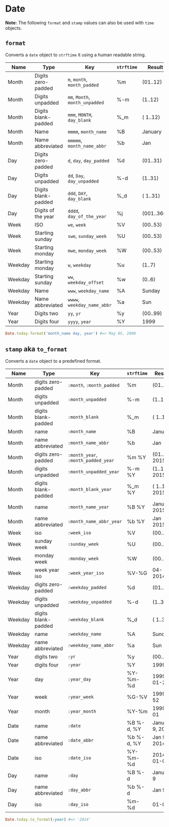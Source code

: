 # Date

**Note:** The following `format` and `stamp` values can also be used with `time` objects.

`format`
------
Converts a `date` object to `strftime` it using a human readable string.

| Name | Type | Key | `strftime` | Result |
| --- | --- | --- | --- | --- |
| Month | Digits zero-padded | `m`, `month`, `month_padded` | %m | (01..12) |
| Month | Digits unpadded | `mm`, `Month`, `month_unpadded` | %-m | (1..12) |
| Month | Digits blank-padded | `mmm`, `MONTH`, `day_blank` | %_m | ( 1..12) |
| Month | Name | `mmmm`, `month_name` | %B | January |
| Month | Name abbreviated | `mmmmm`, `month_name_abbr` | %b | Jan |
| Day | Digits zero-padded | `d`, `day`, `day_padded` | %d | (01..31) |
| Day | Digits unpadded | `dd`, `Day`, `day_unpadded` | %-d | (1..31) |
| Day | Digits blank-padded | `ddd`, `DAY`, `day_blank` | %_d | ( 1..31) |
| Day | Digits of the year | `dddd`, `day_of_the_year` | %j | (001..366) |
| Week | ISO | `we`, `week` | %V | (00..53) |
| Week | Starting sunday | `swe`, `sunday_week` | %U | (00..53) |
| Week | Starting monday | `mwe`, `monday_week` | %W | (00..53) |
| Weekday | Starting monday | `w`, `weekday` | %u | (1..7) |
| Weekday | Starting sunday | `ww`, `weekday_offset` | %w | (0..6) |
| Weekday | Name | `www`, `weekday_name` | %A | Sunday |
| Weekday | Name abbreviated | `wwww`, `weekday_name_abbr` | %a | Sun |
| Year | Digits two | `yy`, `yr` | %y | (00..99) |
| Year | Digits four | `yyyy`, `year` | %Y | 1999 |

```ruby
Date.today.format('month_name day, year') #=> May 05, 2000
```

`stamp` aka `to_format`
------
Converts a `date` object to a predefined format.

| Name | Type | Key | `strftime` | Result |
| --- | --- | --- | --- | --- |
| Month | digits zero-padded | `:month`, `:month_padded` | %m | (01..12) |
| Month | digits unpadded | `:month_unpadded` | %-m | (1..12) |
| Month | digits blank-padded | `:month_blank` | %_m | ( 1..12) |
| Month | name | `:month_name` | %B | January |
| Month | name abbreviated | `:month_name_abbr` | %b | Jan |
| Month | digits zero-padded | `:month_year`, `:month_padded_year` | %m %Y | (01..12) 2015 |
| Month | digits unpadded | `:month_unpadded_year` | %-m %Y | (1..12) 2015 |
| Month | digits blank-padded | `:month_blank_year` | %_m %Y | ( 1..12) 2015 |
| Month | name | `:month_name_year` | %B %Y | January 2015 |
| Month | name abbreviated | `:month_name_abbr_year` | %b %Y | Jan 2015 |
| Week | iso | `:week_iso` | %V | (00..53) |
| Week | sunday week | `:sunday_week` | %U | (00..53) |
| Week | monday week | `:monday_week` | %W | (00..53) |
| Week | week year iso | `:week_year_iso` | %V-%G | 04-2014 |
| Weekday | digits zero-padded | `:weekday_padded` | %d | (01..31) |
| Weekday | digits unpadded | `:weekday_unpadded` | %-d | (1..31) |
| Weekday | digits blank-padded | `:weekday_blank` | %_d | ( 1..31) |
| Weekday | name | `:weekday_name` | %A | Sunday |
| Weekday | name abbreviated | `:weekday_name_abbr` | %a | Sun |
| Year | digits two | `:yr` | %y | (00..99) |
| Year | digits four | `:year` | %Y | 1999 |
| Year | day | `:year_day` | %Y-%m-%d | 1999-01-21 |
| Year | week | `:year_week` | %G-%V | 1999-52 |
| Year | month | `:year_month` | %Y-%m | 1999-01 |
| Date | name | `:date` | %B %-d, %Y | January 9, 2014 |
| Date | name abbreviated | `:date_abbr` | %b %-d, %Y | Jan 9, 2014 |
| Date | iso | `:date_iso` | %Y-%m-%d | 2014-01-09 |
| Day | name | `:day` | %B %-d | January 9 |
| Day | name abbreviated | `:day_abbr` | %b %-d | Jan 9 |
| Day | iso | `:day_iso` | %m-%d | 01-09 |

```ruby
Date.today.to_format(:year) #=> '2014'
```
